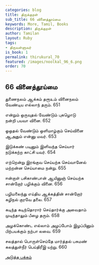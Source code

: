 ```yaml
---
categories: blog
title: திருக்குறள்
sub_title: 66 வினைத்தூய்மை
keywords: More, Tamil, Books
description: திருக்குறள்
author: Tamilan
layout: Ruby
tags:
- திருவள்ளுவர்
is_book: 1
permalink: thirukural_70
featured: /images/noolkal_96_6.png
order: 70
---
```

## 66 வினைத்தூய்மை

துணைநலம் ஆக்கம் தரூஉம் வினைநலம்  
வேண்டிய எல்லாந் தரும். 651

என்றும் ஒருவுதல் வேண்டும் புகழொடு  
நன்றி பயவா வினை. 652

ஓஒதல் வேண்டும் ஒளிமாழ்கும் செய்வினை  
ஆஅதும் என்னு மவர். 653

இடுக்கண் படினும் இளிவந்த செய்யார்  
நடுக்கற்ற காட்சி யவர். 654

எற்றென்று இரங்குவ செய்யற்க செய்வானேல்  
மற்றன்ன செய்யாமை நன்று. 655

ஈன்றாள் பசிகாண்பான் ஆயினுஞ் செய்யற்க  
சான்றோர் பழிக்கும் வினை. 656

பழிமலைந்து எய்திய ஆக்கத்தின் சான்றோர்  
கழிநல் குரவே தலை. 657

கடிந்த கடிந்தொரார் செய்தார்க்கு அவைதாம்  
முடிந்தாலும் பீழை தரும். 658

அழக்கொண்ட எல்லாம் அழப்போம் இழப்பினும்  
பிற்பயக்கும் நற்பா லவை. 659

சலத்தால் பொருள்செய்தே மார்த்தல் பசுமண்  
கலத்துள்நீர் பெய்திரீஇ யற்று. 660

[அடுத்த பக்கம்](thirukural_71)